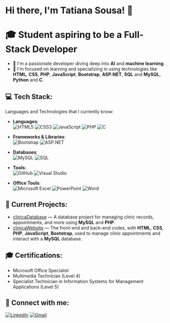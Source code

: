 # Hi there, I'm Tatiana Sousa! 👋
# 🎓 Student aspiring to be a Full-Stack Developer

- 💞️ I'm a passionate developer diving deep into **AI** and **machine learning**.
- 🌱 I'm focused on learning and specializing in using technologies like **HTML**, **CSS**, **PHP**, **JavaScript**, **Bootstrap**, **ASP.NET**, **SQL** and **MySQL**, **Python** and **C**.


## 💻 Tech Stack:
Languages and Technologies that I currently know:
- **Languages**:  
  ![HTML5](https://img.shields.io/badge/HTML5-E34F26?style=flat&logo=html5&logoColor=white) 
  ![CSS3](https://img.shields.io/badge/CSS3-1572B6?style=flat&logo=css3&logoColor=white) 
  ![JavaScript](https://img.shields.io/badge/JavaScript-F7DF1E?style=flat&logo=javascript&logoColor=black) 
  ![PHP](https://img.shields.io/badge/PHP-777BB4?style=flat&logo=php&logoColor=white) 
  ![C](https://img.shields.io/badge/C-00599C?style=flat&logo=c&logoColor=white)

- **Frameworks & Libraries**:  
  ![Bootstrap](https://img.shields.io/badge/Bootstrap-563D7C?style=flat&logo=bootstrap&logoColor=white) 
  ![ASP.NET](https://img.shields.io/badge/ASP.NET-512BD4?style=flat&logo=dot-net&logoColor=white)

- **Databases**:  
  ![MySQL](https://img.shields.io/badge/MySQL-4479A1?style=flat&logo=mysql&logoColor=white) 
  ![SQL](https://img.shields.io/badge/SQL-4479A1?style=flat&logo=database&logoColor=white)

- **Tools**:  
  ![GitHub](https://img.shields.io/badge/GitHub-181717?style=flat&logo=github&logoColor=white) 
  ![Visual Studio](https://img.shields.io/badge/Visual%20Studio-5C2D91?style=flat&logo=visual%20studio&logoColor=white)

- **Office Tools**:  
  ![Microsoft Excel](https://img.shields.io/badge/Microsoft%20Excel-217346?style=flat&logo=microsoft-excel&logoColor=white) 
  ![PowerPoint](https://img.shields.io/badge/Microsoft%20PowerPoint-B7472A?style=flat&logo=microsoft-powerpoint&logoColor=white)
  ![Word](https://img.shields.io/badge/Microsoft%20Word-2B579A?style=flat&logo=microsoft-word&logoColor=white)

## 🔨 Current Projects:
- [clinicaDatabase](https://github.com/tatianafrsousa/clinicaDatabase) — A database project for managing clinic records, appointments, and more using **MySQL** and **PHP**.
- [clinicaWebsite](https://github.com/tatianafrsousa/clinicaWebsite) — The front-end and back-end codes, with **HTML**, **CSS**, **PHP**, **JavaScript**, **Bootstrap**, used to manage clinic appointments and interact with a **MySQL** database.

## 🎓 Certifications:
- Microsoft Office Specialist
- Multimedia Technician (Level 4)
- Specialist Technician in Information Systems for Management Applications (Level 5)

## 🔗 Connect with me:
[![LinkedIn](https://img.shields.io/badge/LinkedIn-0077B5?style=flat&logo=linkedin&logoColor=white)](https://www.linkedin.com/in/tatianafrsousa)
[![Gmail](https://img.shields.io/badge/Gmail-D14836?style=flat&logo=gmail&logoColor=white)](mailto:tatianafrsousa@gmail.com)


<!---
tatianafrsousa/tatianafrsousa is a ✨ special ✨ repository because its `README.md` (this file) appears on your GitHub profile.
You can click the Preview link to take a look at your changes.
--->
